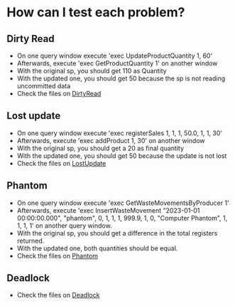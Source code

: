 # How can I test each problem? 
## Dirty Read
- On one query window execute 'exec UpdateProductQuantity 1, 60'
- Afterwards, execute 'exec GetProductQuantity 1' on another window
- With the original sp, you should get 110 as Quantity
- With the updated one, you should get 50 because the sp is not reading uncommitted data
- Check the files on [DirtyRead](./dirtyRead/)

## Lost update
- On one query window execute 'exec registerSales 1, 1, 1, 50.0, 1, 1, 30'
- Afterwards, execute 'exec addProduct 1, 30' on another window
- With the original sp, you should get a 20 as final quantity
- With the updated one, you should get 50 because the update is not lost
- Check the files on [LostUpdate](./lostUpdate/)

## Phantom
- On one query window execute 'exec GetWasteMovementsByProducer 1'
- Afterwards, execute 'exec InsertWasteMovement "2023-01-01 00:00:00.000", "phantom", 0, 1, 1, 1, 999.9, 1, 0, "Computer Phantom", 1, 1, 1, 1' on another query window.
- With the original sp, you should get a difference in the total registers returned.
- With the updated one, both quantities should be equal.
- Check the files on [Phantom](./phantom/)

## Deadlock
- Check the files on [Deadlock](./deadlock/)